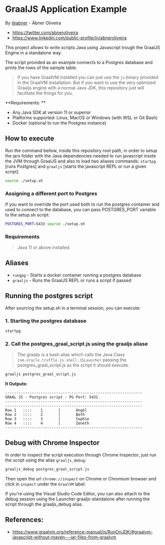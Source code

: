# GraalJS Application Example

By [@abner](@abner) - Ábner Oliveira

* https://twitter.com/abneroliveira
* https://www.linkedin.com/public-profile/in/abneroliveira

This project allows to write scripts Java using Javascript
trough the GraalJS Engine in a standalone way.

The script provided as an example connects to a Postgres database and prints the rows of the sample table.

> If you have GraalVM installed you can just use the `js` binary provided in the GraalVM installation. But if you want to use the very optmized Graaljs engine with a normal Java JDK, this repository just will facilitate the things for you.

**Requirements: **

* Any Java SDK at version 11 or superior
* Platforms supported: Linux, MacOS or Windows (with WSL or Git Bash)
* Docker (optional to run the Postgres instance)

## How to execute

Run the command bellow, inside this repository root path, in order to setup the jars folder with the Java dependencies needed to run javascript inside the JVM through GraalJS and also to load two aliases commands: `startpg` [runs Postgres] and `graaljs` [starts the javascript REPL or run a given script].


```bash
source ./setup.sh
```

### Assigning a different port to Postgres

If you want to override the port used both to run the postgres container and used to connect to the database, you can pass
POSTGRES_PORT variable to the setup.sh script:

```bash
POSTGRES_PORT=5433 source ./setup.sh
```

### Requirements

> Java 11 or above installed.

## Aliases

* `rungpg`  - Starts a docker container running a postgres  database
* `graaljs` - Runs the GraalJS REPL or runs a script if passed



## Running the postgres script

After sourcing the setup.sh in a terminal session, you can execute:

### 1. Starting the postgres database

```bash
startpg
```

### 2. Call the postgres_graal_script.js using the graaljs aliase

> The graaljs is a bash alias which calls the Java Class `com.oracle.truffle.js.shell.JSLauncher` passing the psotgres_graal_script.js as the
script it should execute.


```bash
graaljs postgres_graal_script.js
```

**It Outputs:**

```
--------------------------------------------------------------
GRAAL JS - Postgres script - PG Port: 5432
--------------------------------------------------------------
--------------------------------------------------------------
Row 1   ::::    1       |       Angel
Row 2   ::::    2       |       Beth
Row 3   ::::    3       |       Sophie
Row 4   ::::    4       |       Zeneth
--------------------------------------------------------------
```

## Debug with Chrome Inspector

In order to inspect the script execution through Chrome Inspector, just run the script using the alias `graaljs_debug`:

```bash
graaljs_debug postgres_graal_script.js
```

Then open the url `chrome://inspect` on Chrome or Chromium browser and click in `inspect` under the `GraalVM` label.


If you're using the Visual Studio Code Editor, you can also attach to the debug session using the Launcher graaljs-standalone after running the script through the graaljs_debug alias.


## References:

* https://www.graalvm.org/reference-manual/js/RunOnJDK/#graalvm-javascript-without-maven---jar-files-from-graalvm
